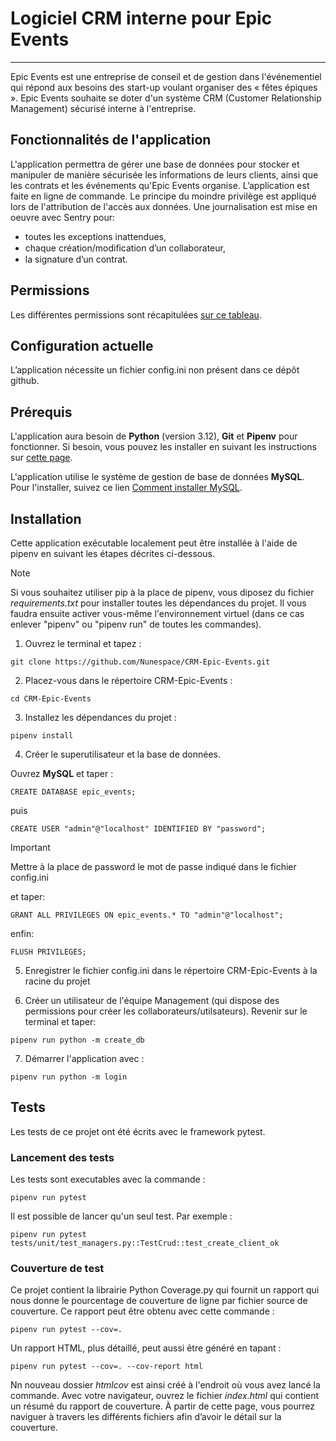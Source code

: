 # Logiciel CRM interne pour Epic Events

***
Epic Events est une entreprise de conseil et de gestion dans l'événementiel qui répond aux besoins des start-up voulant organiser des « fêtes épiques ».
Epic Events souhaite se doter d'un système CRM (Customer Relationship Management) sécurisé interne à l'entreprise.

## Fonctionnalités de l'application

L'application permettra de gérer une base de données pour stocker et manipuler de manière sécurisée les informations de leurs clients, ainsi que les contrats et les événements qu'Epic Events organise.
L’application est faite en ligne de commande. Le principe du moindre privilège est appliqué lors de l'attribution de l'accès aux données.
Une journalisation est mise en oeuvre avec Sentry pour:
- toutes les exceptions inattendues, 
- chaque création/modiﬁcation d’un collaborateur,
- la signature d’un contrat.

## Permissions

Les différentes permissions sont récapitulées [sur ce tableau](docs/permissions.pdf).
 
## Configuration actuelle

L’application nécessite un fichier config.ini non présent dans ce dépôt github.

## Prérequis

L'application aura besoin de **Python** (version 3.12), **Git** et **Pipenv** pour fonctionner. Si besoin, vous pouvez les installer en suivant les instructions sur [cette page](docs/installation_python-git-pipenv.md).

L'application utilise le système de gestion de base de données **MySQL**. Pour l'installer, suivez ce lien [Comment installer MySQL](https://openclassrooms.com/fr/courses/6971126-implementez-vos-bases-de-donnees-relationnelles-avec-sql/7152681-installez-le-sgbd-mysql).


## Installation

Cette application exécutable localement peut être installée à l'aide de pipenv en suivant les étapes décrites ci-dessous.
> [!NOTE]  
> Si vous souhaitez utiliser pip à la place de pipenv, vous diposez du fichier *requirements.txt* pour installer toutes les dépendances du projet. Il vous faudra ensuite activer vous-même l'environnement virtuel (dans ce cas enlever "pipenv" ou "pipenv run" de toutes les commandes). 

1. Ouvrez le terminal et tapez :

```
git clone https://github.com/Nunespace/CRM-Epic-Events.git
```


2. Placez-vous dans le répertoire CRM-Epic-Events :
```
cd CRM-Epic-Events
```

3. Installez les dépendances du projet :
```
pipenv install

```

4. Créer le superutilisateur et la base de données.

Ouvrez **MySQL** et taper :
```
CREATE DATABASE epic_events;
```
puis
```
CREATE USER "admin"@"localhost" IDENTIFIED BY "password";
```
> [!IMPORTANT]  
> Mettre à la place de password le mot de passe indiqué dans le fichier config.ini

et taper:
```
GRANT ALL PRIVILEGES ON epic_events.* TO "admin"@"localhost";
```
enfin:
```
FLUSH PRIVILEGES;
```
5. Enregistrer le fichier config.ini dans le répertoire CRM-Epic-Events à la racine du projet

6. Créer un utilisateur de l'équipe Management (qui dispose des permissions pour créer les collaborateurs/utilsateurs).
Revenir sur le terminal et taper:
```
pipenv run python -m create_db
```
 
7. Démarrer l'application avec :
```
pipenv run python -m login
```


## Tests

Les tests de ce projet ont été écrits avec le framework pytest.

### Lancement des tests
Les tests sont executables avec la commande : 
```
pipenv run pytest
```

Il est possible de lancer qu'un seul test. Par exemple : 
```
pipenv run pytest tests/unit/test_managers.py::TestCrud::test_create_client_ok
```

### Couverture de test

Ce projet contient la librairie Python Coverage.py qui fournit un rapport qui nous donne le pourcentage de couverture de ligne par fichier source de couverture. Ce rapport peut être obtenu avec cette commande : 
```
pipenv run pytest --cov=.
```
Un rapport HTML, plus détaillé, peut aussi être généré en tapant : 
```
pipenv run pytest --cov=. --cov-report html
```
Nn nouveau dossier *htmlcov* est ainsi créé à l'endroit où vous avez lancé la commande. Avec votre navigateur, ouvrez le fichier *index.html*  qui contient un résumé du rapport de couverture. À partir de cette page, vous pourrez naviguer à travers les différents fichiers afin d’avoir le détail sur la couverture.






